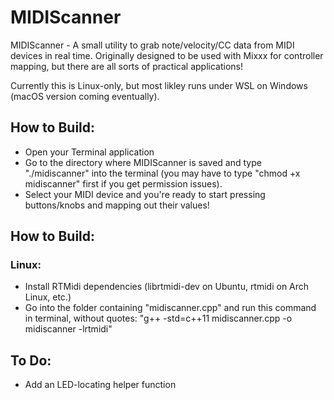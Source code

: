# MIDIScanner

MIDIScanner - A small utility to grab note/velocity/CC data from MIDI devices in real time. Originally designed to be used with Mixxx for controller mapping, but there are all sorts of practical applications!

Currently this is Linux-only, but most likley runs under WSL on Windows (macOS version coming eventually). 

## How to Build:
- Open your Terminal application
- Go to the directory where MIDIScanner is saved and type "./midiscanner" into the terminal (you may have to type "chmod +x midiscanner" first if you get permission issues).
- Select your MIDI device and you're ready to start pressing buttons/knobs and mapping out their values!

## How to Build:
### Linux:
- Install RTMidi dependencies (librtmidi-dev on Ubuntu, rtmidi on Arch Linux, etc.)
- Go into the folder containing "midiscanner.cpp" and run this command in terminal, without quotes: "g++ -std=c++11 midiscanner.cpp -o midiscanner -lrtmidi"

## To Do:
- Add an LED-locating helper function

